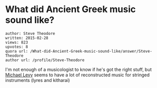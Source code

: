 # What did Ancient Greek music sound like?

	author: Steve Theodore
	written: 2015-02-28
	views: 823
	upvotes: 8
	quora url: /What-did-Ancient-Greek-music-sound-like/answer/Steve-Theodore
	author url: /profile/Steve-Theodore


I'm not enough of a musicologist to know if he's got the right stuff, but [Michael Levy](http://www.ancientlyre.com/) seems to have a lot of reconstructed music for stringed instruments (lyres and kitharai)





